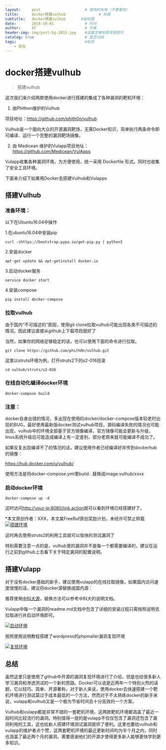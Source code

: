 ```yaml
---
layout:     post                    # 使用的布局（不需要改）
title:      docker搭建vulhub               # 标题 
subtitle:   docker搭建vulhub		 #副标题
date:       2018-10-01              # 时间
author:     XT                      # 作者
header-img: img/post-bg-2015.jpg    #这篇文章标题背景图片
catalog: true                       # 是否归档
tags:                               #标签
    - 安全
---
```


# docker搭建vulhub
>搭建vulhub

这次我们来介绍两款使用docker进行搭建的集成了各种漏洞的靶机环境：

1. 由Phithon维护的Vulhub

 项目地址：<https://github.com/phith0n/vulhub>

 Vulhub是一个面向大众的开源漏洞靶场，无需Docker知识，简单执行两条命令即可编译、运行一个完整的漏洞靶场镜像。

2. 由 Medicean 维护的Vulapp项目地址：<https://github.com/Medicean/VulApps>

 Vulapp收集各种漏洞环境，为方便使用，统一采用 Dockerfile 形式。同时也收集了安全工具环境。

 下面来介绍下如果用Docker去搭建Vulhub和Vulapps

##  搭建Vulhub

###  准备环境：

 以下在Ubuntu16.04中操作

 1.在ubuntu16.04中安装pip

```
curl -shttps://bootstrap.pypa.io/get-pip.py | python3
```

 

 2.安装docker

```
apt-get update && apt-getinstall docker.io
```

 

 3.启动docker服务

```
service docker start
```

 

 4.安装compose

 

```
pip install docker-compose
```

 

###  拉取vulhub

 由于国内“不可描述的”原因，使用git clone拉取vulhub可能出现各类不可描述的情况。因此建议直接从github上下载项目就好了

 当然，如果你的网络足够稳定的话，也可以使用下面的命令进行拉取。

```
git clone https://github.com/phith0n/vulhub.git
```

 这里以struts环境为例，打开struts2下的s2-016目录

 

```
cd vulhub/struts/s2-016
```

 

###  在线自动化编译docker环境

 

```
docker-compose build
```

 

###  注意：

 docker自身出错的情况，多出现在使用的docker/docker-compose版本较老时出现的BUG，最好使用最新版docker测试vulhub项目。源码编译失败的情况也可能出现，vulhub中的环境全部基于官方镜像编译，官方镜像可能会更新与升级，linux系统升级后可能造成编译上有一定差别，部分老原来就可能编译不成功了。

 如果反复出现编译不了的情况的话，建议使用作者已经编译好并传到dockerhub的镜像：

 <https://hub.docker.com/u/vulhub/>

 使用方法是将docker-compose.yml里build: .替换成image:vulhub/xxxx

###  启动docker环境

 

```
docker-compose up -d
```

 

 这时访问<http://your-ip:8080/link.action>就可以看到环境已经搭建好了。

 *本文原创作者：XXX，本文属FreeBuf原创奖励计划，未经许可禁止转载[![搭建环境](http://image.3001.net/images/20170809/15022539002214.png!small)](http://image.3001.net/images/20170809/15022539002214.png)

 这时再去使用struts2的利用工具就可以愉快的测试漏洞了

 特别需要注意一点的是，vulhub里的漏洞并不是每一个都需要编译的，建议在运行之前到github上去看下关于特定漏洞的配置说明。

##  搭建Vulapp

 对于没有docker基础的新手，建议使用vulapp的在线拉取镜像。如果国内访问速度很慢的话，建议将docker源替换成国内源：

 推荐使用[中科大源](https://lug.ustc.edu.cn/wiki/mirrors/help/docker)，替换方法可以参考中科大的说明文档。

 Vulapp中每一个漏洞的readme.md文档中包含了详细的安装过程只需按照说明去拉取进行并启动环境即可。

 [![启动环境](http://image.3001.net/images/20170809/15022540041518.png!small)](http://image.3001.net/images/20170809/15022540041518.png)

 

 按照使用说明教程搭建了wordpress的phpmailer漏洞复现环境

 [![复现环境](http://image.3001.net/images/20170809/15022540326159.png!small)](http://image.3001.net/images/20170809/15022540326159.png)

##  总结

 虽然这里只是使用了github中开源的漏洞复现环境进行了介绍，但是也给很多新人学习漏洞和渗透测试的一个新的思路。Docker可以说是近两年一个特别火热的话题，它以轻巧、简单、开源著称，对于新人来说，使用docker去快速搭建一个靶机环境进行测试莫过于成本最低的一个方法，然而对于不太熟练docker的新手来说，vulapp和vulhub又是一个极为节省时间且十分高效的一个方案。

 Vulhub和vulapp都是非常不错的一套靶机环境，这两款靶机环境都涵盖了最近一段时间比较流行的漏洞。特别值得一提的是vulapp不仅仅包含了漏洞还包含了漏洞利用的工具，这也给新人搭建环境测试漏洞提供了便利。这里也要给vulhub和vulapp的维护者点个赞，这两套靶机环境的最近更新时间均为半个月之内，同时也涵盖了最近两个月的漏洞，需要感谢他们的开源才使得更多新人能够更快学到更多知识。